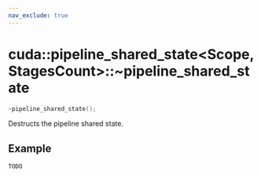 ```yaml
---
nav_exclude: true
---
```


# cuda::pipeline_shared_state\<Scope, StagesCount>::**~pipeline_shared_state**

```c++
~pipeline_shared_state();
```

Destructs the pipeline shared state.

## Example

```c++
TODO
```
